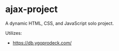 # ajax-project

A dynamic HTML, CSS, and JavaScript solo project.

Utilizes:
- https://db.ygoprodeck.com/
